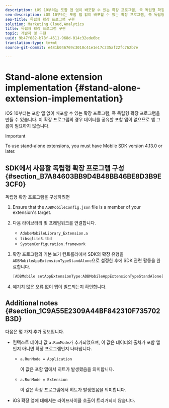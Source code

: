 ```yaml
---
description: iOS 10부터는 포함 앱 없이 배포할 수 있는 확장 프로그램, 즉 독립형 확장 프로그램을 만들 수 있습니다. 이 확장 프로그램의 경우 데이터를 공유할 포함 앱이 없으므로 앱 그룹이 필요하지 않습니다.
seo-description: iOS 10부터는 포함 앱 없이 배포할 수 있는 확장 프로그램, 즉 독립형 확장 프로그램을 만들 수 있습니다. 이 확장 프로그램의 경우 데이터를 공유할 포함 앱이 없으므로 앱 그룹이 필요하지 않습니다.
seo-title: 독립형 확장 프로그램 구현
solution: Marketing Cloud,Analytics
title: 독립형 확장 프로그램 구현
topic: 개발자 및 구현
uuid: 9b47f082-b78f-4611-968d-014c32ede6bc
translation-type: tm+mt
source-git-commit: e481b046769c3010c41e1e17c235af22fc762b7e

---
```



# Stand-alone extension implementation {#stand-alone-extension-implementation}

iOS 10부터는 포함 앱 없이 배포할 수 있는 확장 프로그램, 즉 독립형 확장 프로그램을 만들 수 있습니다. 이 확장 프로그램의 경우 데이터를 공유할 포함 앱이 없으므로 앱 그룹이 필요하지 않습니다.

>[!IMPORTANT]
>
>To use stand-alone extensions, you must have Mobile SDK version 4.13.0 or later.

## SDK에서 사용할 독립형 확장 프로그램 구성 {#section_B7A84603BB9D4B48BB46BE8D3B9E3CF0}

독립형 확장 프로그램을 구성하려면

1. Ensure that the `ADBMobileConfig.json` file is a member of your extension's target.
1. 다음 라이브러리 및 프레임워크를 연결합니다.

   * `AdobeMobileLibrary_Extension.a`
   * `libsqlite3.tbd`
   * `SystemConfiguration.framework`

1. 확장 프로그램의 기본 보기 컨트롤러에서 SDK의 확장 유형을 `ADBMobileAppExtensionTypeStandAlone`으로 설정한 후에 SDK 관련 활동을 완료합니다.

   ```objective-c
   [ADBMobile setAppExtensionType:ADBMobileAppExtensionTypeStandAlone];
   ```

1. 예기치 않은 오류 없이 앱이 빌드되는지 확인합니다.

## Additional notes {#section_1C9A55E2309A44BF842310F735702B3D}

다음은 몇 가지 추가 정보입니다.

* 컨텍스트 데이터 값 `a.RunMode`가 추가되었으며, 이 값은 데이터의 출처가 포함 앱인지 아니면 확장 프로그램인지 나타냅니다.

   * `a.RunMode = Application`

      이 값은 포함 앱에서 히트가 발생했음을 의미합니다.
   * `a.RunMode = Extension`

      이 값은 확장 프로그램에서 히트가 발생했음을 의미합니다.

* iOS 확장 앱에 대해서는 라이프사이클 호출이 트리거되지 않습니다.

